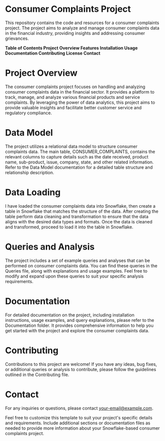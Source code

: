 # Consumer Complaints Project

This repository contains the code and resources for a consumer complaints project. The project aims to analyze and manage consumer complaints data in the financial industry, providing insights and addressing consumer grievances.

**Table of Contents
Project Overview
Features
Installation
Usage
Documentation
Contributing
License
Contact**


# Project Overview
The consumer complaints project focuses on handling and analyzing consumer complaints data in the financial sector. It provides a platform to track, manage, and analyze various financial products and service complaints. By leveraging the power of data analytics, this project aims to provide valuable insights and facilitate better customer service and regulatory compliance.


#  Data Model
The project utilizes a relational data model to structure consumer complaints data. The main table, CONSUMER_COMPLAINTS, contains the relevant columns to capture details such as the date received, product name, sub-product, issue, company, state, and other related information. Refer to the Data Model documentation for a detailed table structure and relationship description.


# Data Loading
I have loaded the consumer complaints data into Snowflake, then create a table in Snowflake that matches the structure of the data. After creating the table perform data cleaning and transformation to ensure that the data aligns with the desired data types and formats. Once the data is cleaned and transformed,  proceed to load it into the table in Snowflake.








# Queries and Analysis
The project includes a set of example queries and analyses that can be performed on consumer complaints data. You can find these queries in the Queries file, along with explanations and usage examples. Feel free to modify and expand upon these queries to suit your specific analysis requirements.















# Documentation
For detailed documentation on the project, including installation instructions, usage examples, and query explanations, please refer to the Documentation folder. It provides comprehensive information to help you get started with the project and explore the consumer complaints data.

# Contributing
Contributions to this project are welcome! If you have any ideas, bug fixes, or additional queries or analysis to contribute, please follow the guidelines outlined in the Contributing file.


# Contact
For any inquiries or questions, please contact your-email@example.com.

Feel free to customize this template to suit your project's specific details and requirements. Include additional sections or documentation files as needed to provide more information about your Snowflake-based consumer complaints project.




